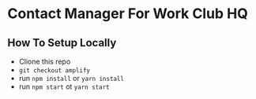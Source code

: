 # Contact Manager For Work Club HQ

## How To Setup Locally
 - Clione this repo
 - `git checkout amplify`
 - run `npm install` or `yarn install`
 - run `npm start` ot `yarn start`

